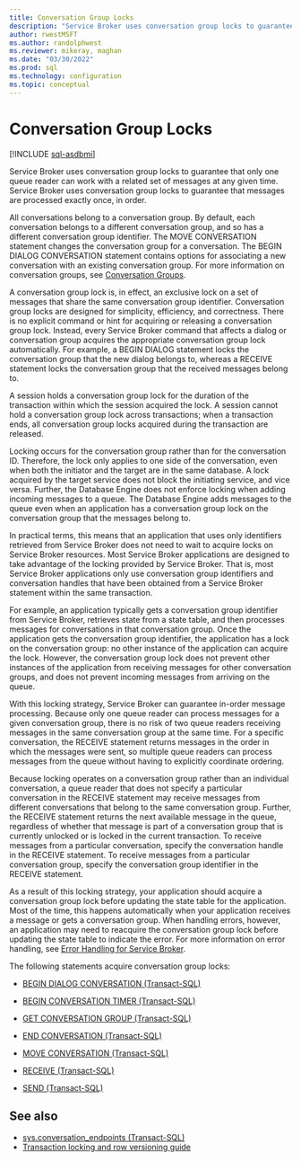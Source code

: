 ```yaml
---
title: Conversation Group Locks
description: "Service Broker uses conversation group locks to guarantee that only one queue reader can work with a related set of messages at any given time."
author: rwestMSFT
ms.author: randolphwest
ms.reviewer: mikeray, maghan
ms.date: "03/30/2022"
ms.prod: sql
ms.technology: configuration
ms.topic: conceptual
---
```


# Conversation Group Locks

[!INCLUDE [sql-asdbmi](../../includes/applies-to-version/sql-asdbmi.md)]

Service Broker uses conversation group locks to guarantee that only one queue reader can work with a related set of messages at any given time. Service Broker uses conversation group locks to guarantee that messages are processed exactly once, in order.

All conversations belong to a conversation group. By default, each conversation belongs to a different conversation group, and so has a different conversation group identifier. The MOVE CONVERSATION statement changes the conversation group for a conversation. The BEGIN DIALOG CONVERSATION statement contains options for associating a new conversation with an existing conversation group. For more information on conversation groups, see [Conversation Groups](conversation-groups.md).

A conversation group lock is, in effect, an exclusive lock on a set of messages that share the same conversation group identifier. Conversation group locks are designed for simplicity, efficiency, and correctness. There is no explicit command or hint for acquiring or releasing a conversation group lock. Instead, every Service Broker command that affects a dialog or conversation group acquires the appropriate conversation group lock automatically. For example, a BEGIN DIALOG statement locks the conversation group that the new dialog belongs to, whereas a RECEIVE statement locks the conversation group that the received messages belong to.

A session holds a conversation group lock for the duration of the transaction within which the session acquired the lock. A session cannot hold a conversation group lock across transactions; when a transaction ends, all conversation group locks acquired during the transaction are released.

Locking occurs for the conversation group rather than for the conversation ID. Therefore, the lock only applies to one side of the conversation, even when both the initiator and the target are in the same database. A lock acquired by the target service does not block the initiating service, and vice versa. Further, the Database Engine does not enforce locking when adding incoming messages to a queue. The Database Engine adds messages to the queue even when an application has a conversation group lock on the conversation group that the messages belong to.

In practical terms, this means that an application that uses only identifiers retrieved from Service Broker does not need to wait to acquire locks on Service Broker resources. Most Service Broker applications are designed to take advantage of the locking provided by Service Broker. That is, most Service Broker applications only use conversation group identifiers and conversation handles that have been obtained from a Service Broker statement within the same transaction.

For example, an application typically gets a conversation group identifier from Service Broker, retrieves state from a state table, and then processes messages for conversations in that conversation group. Once the application gets the conversation group identifier, the application has a lock on the conversation group: no other instance of the application can acquire the lock. However, the conversation group lock does not prevent other instances of the application from receiving messages for other conversation groups, and does not prevent incoming messages from arriving on the queue.

With this locking strategy, Service Broker can guarantee in-order message processing. Because only one queue reader can process messages for a given conversation group, there is no risk of two queue readers receiving messages in the same conversation group at the same time. For a specific conversation, the RECEIVE statement returns messages in the order in which the messages were sent, so multiple queue readers can process messages from the queue without having to explicitly coordinate ordering.

Because locking operates on a conversation group rather than an individual conversation, a queue reader that does not specify a particular conversation in the RECEIVE statement may receive messages from different conversations that belong to the same conversation group. Further, the RECEIVE statement returns the next available message in the queue, regardless of whether that message is part of a conversation group that is currently unlocked or is locked in the current transaction. To receive messages from a particular conversation, specify the conversation handle in the RECEIVE statement. To receive messages from a particular conversation group, specify the conversation group identifier in the RECEIVE statement.

As a result of this locking strategy, your application should acquire a conversation group lock before updating the state table for the application. Most of the time, this happens automatically when your application receives a message or gets a conversation group. When handling errors, however, an application may need to reacquire the conversation group lock before updating the state table to indicate the error. For more information on error handling, see [Error Handling for Service Broker](error-handling-for-service-broker.md).

The following statements acquire conversation group locks:

- [BEGIN DIALOG CONVERSATION (Transact-SQL)](../../t-sql/statements/begin-dialog-conversation-transact-sql.md)

- [BEGIN CONVERSATION TIMER (Transact-SQL)](../../t-sql/statements/begin-conversation-timer-transact-sql.md)

- [GET CONVERSATION GROUP (Transact-SQL)](../../t-sql/statements/get-conversation-group-transact-sql.md)

- [END CONVERSATION (Transact-SQL)](../../t-sql/statements/end-conversation-transact-sql.md)

- [MOVE CONVERSATION (Transact-SQL)](../../t-sql/statements/move-conversation-transact-sql.md)

- [RECEIVE (Transact-SQL)](../../t-sql/statements/receive-transact-sql.md)

- [SEND (Transact-SQL)](../../t-sql/statements/send-transact-sql.md)

## See also

- [sys.conversation_endpoints (Transact-SQL)](../../relational-databases/system-catalog-views/sys-conversation-endpoints-transact-sql.md)
- [Transaction locking and row versioning guide](../../relational-databases/sql-server-transaction-locking-and-row-versioning-guide.md)
